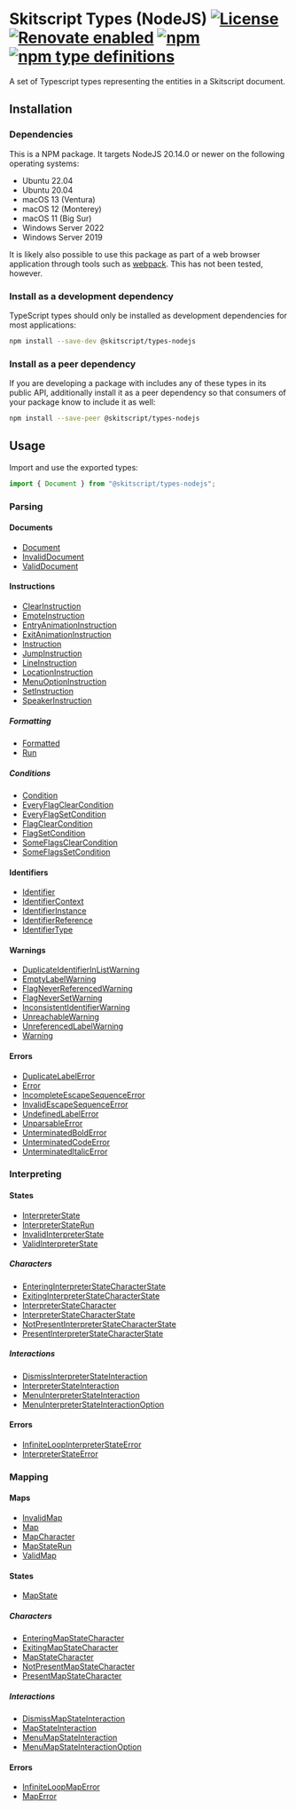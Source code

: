 # Skitscript Types (NodeJS) [![License](https://img.shields.io/github/license/skitscript/types-nodejs.svg)](https://github.com/skitscript/types-nodejs/blob/master/license) [![Renovate enabled](https://img.shields.io/badge/renovate-enabled-brightgreen.svg)](https://renovatebot.com/) [![npm](https://img.shields.io/npm/v/@skitscript/types-nodejs.svg)](https://www.npmjs.com/package/@skitscript/types-nodejs) [![npm type definitions](https://img.shields.io/npm/types/@skitscript/types-nodejs.svg)](https://www.npmjs.com/package/@skitscript/types-nodejs)

A set of Typescript types representing the entities in a Skitscript document.

## Installation

### Dependencies

This is a NPM package.  It targets NodeJS 20.14.0 or newer on the following
operating systems:

- Ubuntu 22.04
- Ubuntu 20.04
- macOS 13 (Ventura)
- macOS 12 (Monterey)
- macOS 11 (Big Sur)
- Windows Server 2022
- Windows Server 2019

It is likely also possible to use this package as part of a web browser
application through tools such as [webpack](https://webpack.js.org/).  This has
not been tested, however.

### Install as a development dependency

TypeScript types should only be installed as development dependencies for most
applications:

```bash
npm install --save-dev @skitscript/types-nodejs
```

### Install as a peer dependency

If you are developing a package with includes any of these types in its public
API, additionally install it as a peer dependency so that consumers of your
package know to include it as well:

```bash
npm install --save-peer @skitscript/types-nodejs
```

## Usage

Import and use the exported types:

```typescript
import { Document } from "@skitscript/types-nodejs";
```

### Parsing

#### Documents

- [Document](./Document/index.ts)
- [InvalidDocument](./InvalidDocument/index.ts)
- [ValidDocument](./ValidDocument/index.ts)

#### Instructions

- [ClearInstruction](./ClearInstruction/index.ts)
- [EmoteInstruction](./EmoteInstruction/index.ts)
- [EntryAnimationInstruction](./EntryAnimationInstruction/index.ts)
- [ExitAnimationInstruction](./ExitAnimationInstruction/index.ts)
- [Instruction](./Instruction/index.ts)
- [JumpInstruction](./JumpInstruction/index.ts)
- [LineInstruction](./LineInstruction/index.ts)
- [LocationInstruction](./LocationInstruction/index.ts)
- [MenuOptionInstruction](./MenuOptionInstruction/index.ts)
- [SetInstruction](./SetInstruction/index.ts)
- [SpeakerInstruction](./SpeakerInstruction/index.ts)

##### Formatting

- [Formatted](./Formatted/index.ts)
- [Run](./Run/index.ts)

##### Conditions

- [Condition](./Condition/index.ts)
- [EveryFlagClearCondition](./EveryFlagClearCondition/index.ts)
- [EveryFlagSetCondition](./EveryFlagSetCondition/index.ts)
- [FlagClearCondition](./FlagClearCondition/index.ts)
- [FlagSetCondition](./FlagSetCondition/index.ts)
- [SomeFlagsClearCondition](./SomeFlagsClearCondition/index.ts)
- [SomeFlagsSetCondition](./SomeFlagsSetCondition/index.ts)

#### Identifiers

- [Identifier](./Identifier/index.ts)
- [IdentifierContext](./IdentifierContext/index.ts)
- [IdentifierInstance](./IdentifierInstance/index.ts)
- [IdentifierReference](./IdentifierReference/index.ts)
- [IdentifierType](./IdentifierType/index.ts)

#### Warnings

- [DuplicateIdentifierInListWarning](./DuplicateIdentifierInListWarning/index.ts)
- [EmptyLabelWarning](./EmptyLabelWarning/index.ts)
- [FlagNeverReferencedWarning](./FlagNeverReferencedWarning/index.ts)
- [FlagNeverSetWarning](./FlagNeverSetWarning/index.ts)
- [InconsistentIdentifierWarning](./InconsistentIdentifierWarning/index.ts)
- [UnreachableWarning](./UnreachableWarning/index.ts)
- [UnreferencedLabelWarning](./UnreferencedLabelWarning/index.ts)
- [Warning](./Warning/index.ts)

#### Errors

- [DuplicateLabelError](./DuplicateLabelError/index.ts)
- [Error](./Error/index.ts)
- [IncompleteEscapeSequenceError](./IncompleteEscapeSequenceError/index.ts)
- [InvalidEscapeSequenceError](./InvalidEscapeSequenceError/index.ts)
- [UndefinedLabelError](./UndefinedLabelError/index.ts)
- [UnparsableError](./UnparsableError/index.ts)
- [UnterminatedBoldError](./UnterminatedBoldError/index.ts)
- [UnterminatedCodeError](./UnterminatedCodeError/index.ts)
- [UnterminatedItalicError](./UnterminatedItalicError/index.ts)

### Interpreting

#### States

- [InterpreterState](./InterpreterState/index.ts)
- [InterpreterStateRun](./InterpreterStateRun/index.ts)
- [InvalidInterpreterState](./InvalidInterpreterState/index.ts)
- [ValidInterpreterState](./ValidInterpreterState/index.ts)

##### Characters

- [EnteringInterpreterStateCharacterState](./EnteringInterpreterStateCharacterState/index.ts)
- [ExitingInterpreterStateCharacterState](./ExitingInterpreterStateCharacterState/index.ts)
- [InterpreterStateCharacter](./InterpreterStateCharacter/index.ts)
- [InterpreterStateCharacterState](./InterpreterStateCharacterState/index.ts)
- [NotPresentInterpreterStateCharacterState](./NotPresentInterpreterStateCharacterState/index.ts)
- [PresentInterpreterStateCharacterState](./PresentInterpreterStateCharacterState/index.ts)

##### Interactions

- [DismissInterpreterStateInteraction](./DismissInterpreterStateInteraction/index.ts)
- [InterpreterStateInteraction](./InterpreterStateInteraction/index.ts)
- [MenuInterpreterStateInteraction](./MenuInterpreterStateInteraction/index.ts)
- [MenuInterpreterStateInteractionOption](./MenuInterpreterStateInteractionOption/index.ts)

#### Errors

- [InfiniteLoopInterpreterStateError](./InfiniteLoopInterpreterStateError/index.ts)
- [InterpreterStateError](./InterpreterStateError/index.ts)

### Mapping

#### Maps

- [InvalidMap](./InvalidMap/index.ts)
- [Map](./Map/index.ts)
- [MapCharacter](./MapCharacter/index.ts)
- [MapStateRun](./MapStateRun/index.ts)
- [ValidMap](./ValidMap/index.ts)

#### States

- [MapState](./MapState/index.ts)

##### Characters

- [EnteringMapStateCharacter](./EnteringMapStateCharacter/index.ts)
- [ExitingMapStateCharacter](./ExitingMapStateCharacter/index.ts)
- [MapStateCharacter](./MapStateCharacter/index.ts)
- [NotPresentMapStateCharacter](./NotPresentMapStateCharacter/index.ts)
- [PresentMapStateCharacter](./PresentMapStateCharacter/index.ts)

##### Interactions

- [DismissMapStateInteraction](./DismissMapStateInteraction/index.ts)
- [MapStateInteraction](./MapStateInteraction/index.ts)
- [MenuMapStateInteraction](./MenuMapStateInteraction/index.ts)
- [MenuMapStateInteractionOption](./MenuMapStateInteractionOption/index.ts)

#### Errors

- [InfiniteLoopMapError](./InfiniteLoopMapError/index.ts)
- [MapError](./MapError/index.ts)
